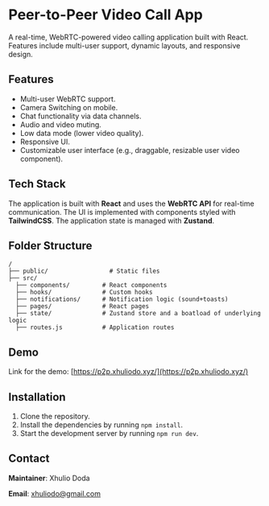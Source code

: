 # Peer-to-Peer Video Call App

A real-time, WebRTC-powered video calling application built with React. Features include multi-user support, dynamic layouts, and responsive design.

## Features

- Multi-user WebRTC support.
- Camera Switching on mobile.
- Chat functionality via data channels.
- Audio and video muting.
- Low data mode (lower video quality).
- Responsive UI.
- Customizable user interface (e.g., draggable, resizable user video component).

## Tech Stack

The application is built with **React** and uses the **WebRTC API** for real-time communication. The UI is implemented with components styled with **TailwindCSS**.
The application state is managed with **Zustand**.

## Folder Structure

```
/
├── public/                 # Static files
├── src/
  ├── components/         # React components
  ├── hooks/              # Custom hooks
  ├── notifications/      # Notification logic (sound+toasts)
  ├── pages/              # React pages
  ├── state/              # Zustand store and a boatload of underlying logic
  ├── routes.js           # Application routes
```

## Demo

Link for the demo: [https://p2p.xhuliodo.xyz/](https://p2p.xhuliodo.xyz/)

## Installation

1. Clone the repository.
2. Install the dependencies by running `npm install`.
3. Start the development server by running `npm run dev`.

## Contact

**Maintainer**: Xhulio Doda

**Email**: xhuliodo@gmail.com
